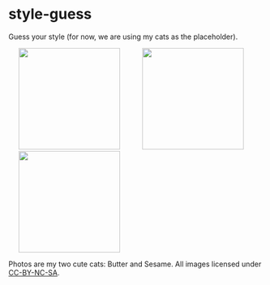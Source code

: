 # style-guess

Guess your style (for now, we are using my cats as the placeholder).

<div>
  <img src="https://cloud.githubusercontent.com/assets/941519/21747516/d6de7324-d51d-11e6-8bf8-893087fb2971.png"
       width="200px" hspace="20"/>
  <img src="https://cloud.githubusercontent.com/assets/941519/21747517/d6f0ef0e-d51d-11e6-9539-2e1d1aa3e554.png"
       width="200px" hspace="20"/>
  <img src="https://cloud.githubusercontent.com/assets/941519/21747518/d6f53e10-d51d-11e6-9a30-deb62ef09c04.png"
       width="200px" hspace="20"/>
</div>

Photos are my two cute cats: Butter and Sesame. All images licensed under
[CC-BY-NC-SA](http://creativecommons.org/licenses/by-nc-sa/4.0/).
